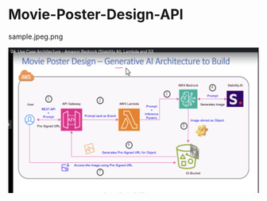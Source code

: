 # Movie-Poster-Design-API


sample.jpeg.png


![alt text](https://github.com/aashishgk7760/Movie-Poster-Design-API/blob/main/sample.jpeg.png?raw=true)
